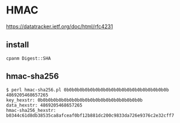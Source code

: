# HMAC

https://datatracker.ietf.org/doc/html/rfc4231

## install

    cpanm Digest::SHA

## hmac-sha256

    $ perl hmac-sha256.pl 0b0b0b0b0b0b0b0b0b0b0b0b0b0b0b0b0b0b0b0b 4869205468657265
    key_hexstr: 0b0b0b0b0b0b0b0b0b0b0b0b0b0b0b0b0b0b0b0b
    data_hexstr: 4869205468657265
    hmac-sha256_hexstr: b0344c61d8db38535ca8afceaf0bf12b881dc200c9833da726e9376c2e32cff7

